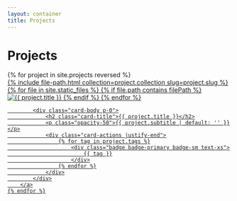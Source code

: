 ```yaml
---
layout: container
title: Projects
---
```


<h1 class="text-4xl font-extrabold">Projects</h1>

<div class="grid lg:grid-cols-2 gap-4 my-6">
    {% for project in site.projects reversed %}
        <a class="card card-side bg-base-300 shadow-xl p-4" href="{{ project.url }}">
            <div class="flex items-center justify-center mr-4">
                {% include file-path.html collection=project.collection slug=project.slug %}
                {% for file in site.static_files %}
                    {% if file.path contains filePath %}
                        <img class="mask mask-squircle w-56 max-w-28" src="{{ file.path }}" alt="{{ project.title }}" />
                    {% endif %}
                {% endfor %}
            </div>

            <div class="card-body p-0">
                <h2 class="card-title">{{ project.title }}</h2>
                <p class="opacity-50">{{ project.subtitle | default: '' }}</p>
                <div class="card-actions justify-end">
                    {% for tag in project.tags %}
                        <div class="badge badge-primary badge-sm text-xs">
                            {{ tag }}
                        </div>
                    {% endfor %}
                </div>
            </div>
        </a>
    {% endfor %}
</div>
